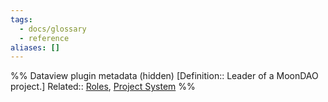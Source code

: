 ```yaml
---
tags:
  - docs/glossary
  - reference
aliases: []
---
```

%% Dataview plugin metadata (hidden)
[Definition:: Leader of a MoonDAO project.]
Related:: [Roles](Roles.md), [Project System](Project%20System.md)
%%